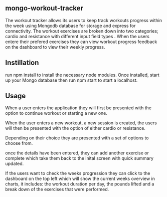 ## mongo-workout-tracker
The workout tracker allows its users to keep  track workouts progress within the week using Mongodb database for storage and express for connectivity. The workout exercises are broken down into two categories; cardio and resistance with different input field types . When the users entere their prefered exercises they can view workout progress feedback on the dashboard to view their weekly progress.

## Instillation
 run npm install to install the necessary node modules. Once installed, start up your Mongo database then run npm start to start a localhost.

## Usage
When a user enters the application they will first be presented with the option to continue workout or starting a new one.

When the user  enters a new workout, a new session is created, the users will then be presented with the option of either cardio or resistance.

Depending on their choice they are presented with a set of options to choose from.

once  the details have been entered, they can add another exercise or complete which take them back to the inital screen with quick summary updated.

If the users want to check the weeks progression they can click to the  dashboard on the top left which will show the current weeks overview in charts, it includes:  the workout duration per day,  the pounds lifted and a break down of the exercises that were performed.